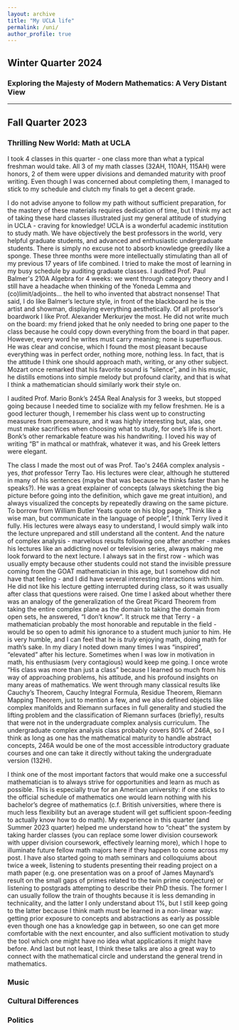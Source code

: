 ```yaml
---
layout: archive
title: "My UCLA life"
permalink: /uni/
author_profile: true
---
```


Winter Quarter 2024
------
### Exploring the Majesty of Modern Mathematics: A Very Distant View

------
Fall Quarter 2023 
------
### Thrilling New World: Math at UCLA 
I took 4 classes in this quarter - one class more than what a typical freshman would take. All 3 of my math classes (32AH, 110AH, 115AH) were honors, 2 of them were upper divisions and demanded maturity with proof writing. Even though I was concerned about completing them, I managed to stick to my schedule and clutch my finals to get a decent grade.

I do not advise anyone to follow my path without sufficient preparation, for the mastery of these materials requires dedication of time, but I think my act of taking these hard classes illustrated just my general attitude of studying in UCLA - craving for knowledge! UCLA is a wonderful academic institution to study math. We have objectively the best professors in the world, very helpful graduate students, and advanced and enthusiastic undergraduate students. There is simply no excuse not to absorb knowledge greedily like a sponge. These three months were more intellectually stimulating than all of my previous 17 years of life combined. I tried to make the most of learning in my busy schedule by auditing graduate classes. I audited Prof. Paul Balmer's 210A Algebra for 4 weeks: we went through category theory and I still have a headache when thinking of the Yoneda Lemma and (co)limit/adjoints... the hell to who invented that abstract nonsense! That said, I do like Balmer’s lecture style, in front of the blackboard he is the artist and showman, displaying everything aesthetically. Of all professor’s boardwork I like Prof. Alexander Merkurjev the most. He did not write much on the board: my friend joked that he only needed to bring one paper to the class because he could copy down everything from the board in that paper. However, every word he writes must carry meaning; none is superfluous. He was clear and concise, which I found the most pleasant because everything was in perfect order, nothing more, nothing less. In fact, that is the attitude I think one should approach math, writing, or any other subject. Mozart once remarked that his favorite sound is “silence”, and in his music, he distills emotions into simple melody but profound clarity, and that is what I think a mathematician should similarly work their style on.

I audited Prof. Mario Bonk’s 245A Real Analysis for 3 weeks, but stopped going because I needed time to socialize with my fellow freshmen. He is a good lecturer though, I remember his class went up to constructing measures from premeasure, and it was highly interesting but, alas, one must make sacrifices when choosing what to study, for one’s life is short. Bonk’s other remarkable feature was his handwriting. I loved his way of writing “B” in mathcal or mathfrak, whatever it was, and his Greek letters were elegant.

The class I made the most out of was Prof. Tao's 246A complex analysis - yes, *that* professor Terry Tao. His lectures were clear, although he stuttered in many of his sentences (maybe that was because he thinks faster than he speaks?). He was a great explainer of concepts (always sketching the big picture before going into the definition, which gave me great intuition), and always visualized the concepts by repeatedly drawing on the same picture. To borrow from William Butler Yeats quote on his blog page, “Think like a wise man, but communicate in the language of people”, I think Terry lived it fully. His lectures were always easy to understand, I would simply walk into the lecture unprepared and still understand all the content. And the nature of complex analysis - marvelous results following one after another - makes his lectures like an addicting novel or television series, always making me look forward to the next lecture.  I always sat in the first row - which was usually empty because other students could not stand the invisible pressure coming from the GOAT mathematician in this age, but I somehow did not have that feeling - and I did have several interesting interactions with him. He did not like his lecture getting interrupted during class, so it was usually after class that questions were raised. One time I asked about whether there was an analogy of the generalization of the Great Picard Theorem from taking the entire complex plane as the domain to taking the domain from open sets, he answered, “I don’t know”. It struck me that Terry - a mathematician probably the most honorable and reputable in the field - would be so open to admit his ignorance to a student much junior to him. He is very humble, and I can feel that he is *truly* enjoying math, doing math for math’s sake. In my diary I noted down many times I was “inspired”, “elevated” after his lecture. Sometimes when I was low in motivation in math, his enthusiasm (very contagious) would keep me going. I once wrote “His class was more than just a class” because I learned so much from his way of approaching problems, his attitude, and his profound insights on many areas of mathematics. We went through many classical results like Cauchy’s Theorem, Cauchy Integral Formula, Residue Theorem, Riemann Mapping Theorem, just to mention a few, and we also defined objects like complex manifolds and Riemann surfaces in full generality and studied the lifting problem and the classification of Riemann surfaces (briefly), results that were not in the undergraduate complex analysis curriculum. The undergraduate complex analysis class probably covers 80% of 246A, so I think as long as one has the mathematical maturity to handle abstract concepts, 246A would be one of the most accessible introductory graduate courses and one can take it directly without taking the undergraduate version (132H). 

I think one of the most important factors that would make one a successful mathematician is to always strive for opportunities and learn as much as possible. This is especially true for an American university: if one sticks to the official schedule of mathematics one would learn nothing with his bachelor’s degree of mathematics (c.f. British universities, where there is much less flexibility but an average student will get sufficient spoon-feeding to actually know how to do math). My experience in this quarter (and Summer 2023 quarter) helped me understand how to “cheat” the system by taking harder classes (you can replace some lower division coursework with upper division coursework, effectively learning more), which I hope to illuminate future fellow math majors here if they happen to come across my post. I have also started going to math seminars and colloquiums about twice a week, listening to students presenting their reading project on a math paper (e.g. one presentation was on a proof of James Maynard’s result on the small gaps of primes related to the twin prime conjecture) or listening to postgrads attempting to describe their PhD thesis. The former I can usually follow the train of thoughts because it is less demanding in technicality, and the latter I only understand about 1%, but I still keep going to the latter because I think math must be learned in a non-linear way: getting prior exposure to concepts and abstractions as early as possible even though one has a knowledge gap in between, so one can get more comfortable with the next encounter, and also sufficient motivation to study the tool which one might have no idea what applications it might have before. And last but not least, I think these talks are also a great way to connect with the mathematical circle and understand the general trend in mathematics. 

### Music
### Cultural Differences
### Politics
